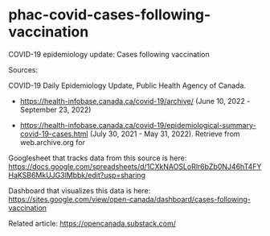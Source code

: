 # phac-covid-cases-following-vaccination
COVID-19 epidemiology update: Cases following vaccination

Sources:  

COVID-19 Daily Epidemiology Update, Public Health Agency of Canada.

- https://health-infobase.canada.ca/covid-19/archive/  (June 10, 2022 -September 23, 2022)

- https://health-infobase.canada.ca/covid-19/epidemiological-summary-covid-19-cases.html  (July 30, 2021 - May 31, 2022). Retrieve from web.archive.org for 


Googlesheet that tracks data from this source is here: <https://docs.google.com/spreadsheets/d/1CXkNAOSLoRlr6bZb0NJ46hT4FYHaKSB6MkUJG3lMbbk/edit?usp=sharing>



Dashboard that visualizes this data is here: <https://sites.google.com/view/open-canada/dashboard/cases-following-vaccination>


Related article: <https://opencanada.substack.com/>
